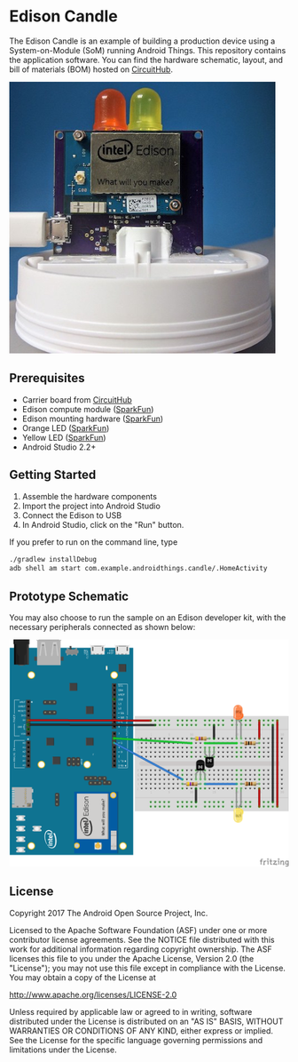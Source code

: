 Edison Candle
=============
The Edison Candle is an example of building a production device using a
System-on-Module (SoM) running Android Things.
This repository contains the application software.
You can find the hardware schematic, layout, and bill of materials (BOM) hosted
on [CircuitHub](https://circuithub.com/projects/androidthings/edison-candle).

![Edison Candle Hardware](candle_pcb.jpg)

Prerequisites
-------------

- Carrier board from
  [CircuitHub](https://circuithub.com/projects/androidthings/edison-candle)
- Edison compute module ([SparkFun](https://www.sparkfun.com/products/13024))
- Edison mounting hardware ([SparkFun](https://www.sparkfun.com/products/13187))
- Orange LED ([SparkFun](https://www.sparkfun.com/products/12645))
- Yellow LED ([SparkFun](https://www.sparkfun.com/products/10634))
- Android Studio 2.2+

Getting Started
----------------

1.  Assemble the hardware components
2.  Import the project into Android Studio
3.  Connect the Edison to USB
4.  In Android Studio, click on the "Run" button.

If you prefer to run on the command line, type
```bash
./gradlew installDebug
adb shell am start com.example.androidthings.candle/.HomeActivity
```

Prototype Schematic
--------------------

You may also choose to run the sample on an Edison developer kit, with the
necessary peripherals connected as shown below:

![Schematic for Edison Candle Prototype](candle_schematic.png)

License
-------

Copyright 2017 The Android Open Source Project, Inc.

Licensed to the Apache Software Foundation (ASF) under one or more contributor
license agreements.  See the NOTICE file distributed with this work for
additional information regarding copyright ownership.  The ASF licenses this
file to you under the Apache License, Version 2.0 (the "License"); you may not
use this file except in compliance with the License.  You may obtain a copy of
the License at

  http://www.apache.org/licenses/LICENSE-2.0

Unless required by applicable law or agreed to in writing, software
distributed under the License is distributed on an "AS IS" BASIS, WITHOUT
WARRANTIES OR CONDITIONS OF ANY KIND, either express or implied.  See the
License for the specific language governing permissions and limitations under
the License.
